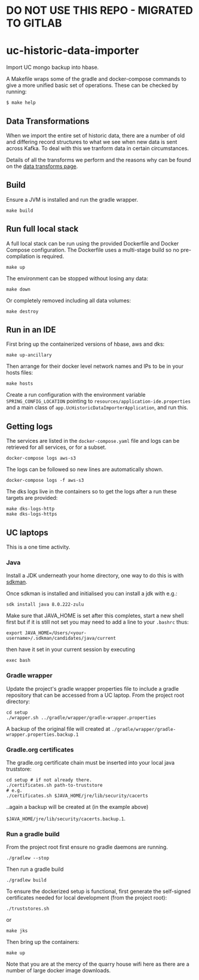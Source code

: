 # DO NOT USE THIS REPO - MIGRATED TO GITLAB

# uc-historic-data-importer

Import UC mongo backup into hbase.


A Makefile wraps some of the gradle and docker-compose commands to give a
more unified basic set of operations. These can be checked by running:

```
$ make help
```

## Data Transformations

When we import the entire set of historic data, there are a number of old and differing record structures to what we see when new data is sent across Kafka. To deal with this we tranform data in certain circumstances.

Details of all the transforms we perform and the reasons why can be found on the [data transforms page](docs/data_transformations.md).

## Build

Ensure a JVM is installed and run the gradle wrapper.

```
make build
```

## Run full local stack

A full local stack can be run using the provided Dockerfile and Docker
Compose configuration. The Dockerfile uses a multi-stage build so no
pre-compilation is required.

```
make up
```

The environment can be stopped without losing any data:

```
make down
```

Or completely removed including all data volumes:

```
make destroy
```

## Run in an IDE

First bring up the containerized versions of hbase, aws and dks:

```
make up-ancillary
```

Then arrange for their docker level network names and IPs to be in your hosts files:

```
make hosts
```

Create a run configuration with the environment variable `SPRING_CONFIG_LOCATION`
pointing to `resources/application-ide.properties` and a main class of
`app.UcHistoricDataImporterApplication`, and run this.

## Getting logs

The services are listed in the `docker-compose.yaml` file and logs can be
retrieved for all services, or for a subset.

```
docker-compose logs aws-s3
```

The logs can be followed so new lines are automatically shown.

```
docker-compose logs -f aws-s3
```

The dks logs live in the containers so to get the logs after a run these targets are provided:

```
make dks-logs-http
make dks-logs-https
```

## UC laptops

This is a one time activity.

### Java

Install a JDK underneath your home directory, one way to do this is with
[sdkman](https://sdkman.io).

Once sdkman is installed and initialised you can install a jdk with e.g.:

```
sdk install java 8.0.222-zulu
```

Make sure that JAVA_HOME is set after this completes, start a new shell first
but if it is still not set you may need to add a line to your `.bashrc` thus:

```
export JAVA_HOME=/Users/<your-username>/.sdkman/candidates/java/current
```

then have it set in your current session by executing

```
exec bash
```

### Gradle wrapper

Update the project's gradle wrapper properties file to include a gradle
repository that can be accessed from a UC laptop. From the project root
directory:

```
cd setup
./wrapper.sh ../gradle/wrapper/gradle-wrapper.properties
```

A backup of the original file will created at
`./gradle/wrapper/gradle-wrapper.properties.backup.1`

### Gradle.org certificates

The gradle.org certificate chain must be inserted into your local java
truststore:

```
cd setup # if not already there.
./certificates.sh path-to-truststore
# e.g.
./certificates.sh $JAVA_HOME/jre/lib/security/cacerts
```

..again a backup will be created at (in the example above)

`$JAVA_HOME/jre/lib/security/cacerts.backup.1`.

### Run a gradle build

From the project root first ensure no gradle daemons are running.

```
./gradlew --stop
```

Then run a gradle build
```
./gradlew build
```

To ensure the dockerized setup is functional, first generate the self-signed
certificates needed for local development (from the project root):

```
./truststores.sh
```
or
```
make jks
```

Then bring up the containers:

```
make up
```

Note that you are at the mercy of the quarry house wifi here as there are a
number of large docker image downloads.

